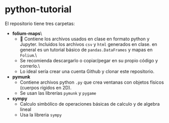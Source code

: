 # python-tutorial

El repositorio tiene tres carpetas:
- **folium-maps**\
  - 💾 Contiene los archivos usados en clase en formato python y Jupyter. Incluidos los archivos `csv` y `html` generados en clase. en general es un tutorial básico de `pandas.DataFrames` y mapas en `Folium`.\
  - Se recomienda descargarlo o copiar/pegar en su propio código y correrlo.\
  - Lo ideal sería crear una cuenta Github y clonar este repositorio.
- **pymunk**
  - Contiene archivos python `.py` que crea ventanas con objetos físicos (cuerpos rígidos en 2D).
  - Se usan las librerías `pymunk` y `pygame`
- **sympy**
  - Calculo simbólico de operaciones básicas de calculo y de algebra lineal
  - Usa la libreria `sympy`

